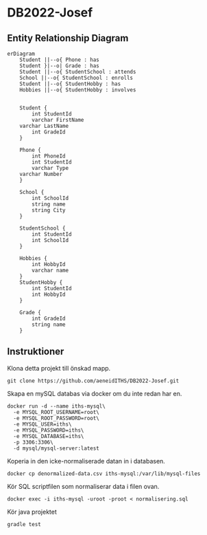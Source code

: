 # DB2022-Josef

## Entity Relationship Diagram
```mermaid
erDiagram
    Student ||--o{ Phone : has
    Student }|--o| Grade : has
    Student ||--o{ StudentSchool : attends
    School ||--o{ StudentSchool : enrolls
    Student ||--o{ StudentHobby : has
    Hobbies ||--o{ StudentHobby : involves
    
    
    Student {
        int StudentId
        varchar FirstName
	varchar LastName
        int GradeId
    }
    
    Phone {
        int PhoneId
        int StudentId
        varchar Type
	varchar Number
    }
    
    School {
        int SchoolId
        string name
        string City
    }
    
    StudentSchool {
        int StudentId
        int SchoolId
    }
    
    Hobbies {
        int HobbyId
        varchar name
    }
    StudentHobby {
        int StudentId
        int HobbyId
    }
    
    Grade {
        int GradeId
        string name
    }
   ``` 
   ## Instruktioner
   Klona detta projekt till önskad mapp.
   
   ```
   git clone https://github.com/aeneidITHS/DB2022-Josef.git
   ```
   
   Skapa en mySQL databas via docker om du inte redan har en.
   
   ```
docker run -d --name iths-mysql\
	 -e MYSQL_ROOT_USERNAME=root\
	 -e MYSQL_ROOT_PASSWORD=root\
	 -e MYSQL_USER=iths\
	 -e MYSQL_PASSWORD=iths\
	 -e MYSQL_DATABASE=iths\
	 -p 3306:3306\
	 -d mysql/mysql-server:latest
 ```

   Koperia in den icke-normaliserade datan in i databasen.
   ```
   docker cp denormalized-data.csv iths-mysql:/var/lib/mysql-files
   ```
   Kör SQL scriptfilen som normaliserar data i filen ovan. 
   ```
   docker exec -i iths-mysql -uroot -proot < normalisering.sql
   ```
   Kör java projektet
   ```
   gradle test 
   ```
